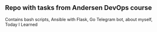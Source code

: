 ## Repo with tasks from Andersen DevOps course

Contains bash scripts, Ansible with Flask, Go Telegram bot, about myself, Today I Learned
